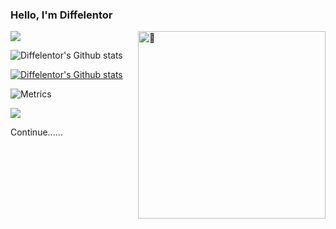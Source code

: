 ### Hello, I'm Diffelentor

[<img align="right" width="300" alt="🦑" src="https://count.getloli.com/get/@:lowlighter?theme=rule34">](https://www.youtube.com/watch?v=PqXPW0oBKgg)

![](https://visitor-badge.glitch.me/badge?page_id=Diffelentor.readme)

![Diffelentor's Github stats](https://github-readme-stats.vercel.app/api?username=Diffelentor&show_icons=true)

[![Diffelentor's Github stats](https://github-readme-stats.vercel.app/api/top-langs/?username=Diffelentor&layout=compact)](https://github.com/Diffelentor/github-readme-stats)



![Metrics](https://metrics.lecoq.io/Diffelentor?template=classic&config.timezone=Asia%2FShanghai)


[![](https://user-images.githubusercontent.com/22963968/130322172-4e4996cd-eb3d-4013-9fc2-47e573413310.png)](#)

Continue......
